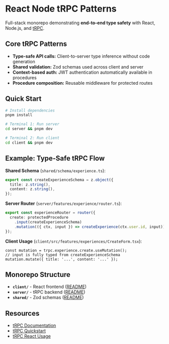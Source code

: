 # React Node tRPC Patterns

Full-stack monorepo demonstrating **end-to-end type safety** with React, Node.js, and [tRPC](https://trpc.io).

## Core tRPC Patterns

- **Type-safe API calls:** Client-to-server type inference without code generation
- **Shared validation:** Zod schemas used across client and server
- **Context-based auth:** JWT authentication automatically available in procedures
- **Procedure composition:** Reusable middleware for protected routes

## Quick Start

```bash
# Install dependencies
pnpm install

# Terminal 1: Run server
cd server && pnpm dev

# Terminal 2: Run client
cd client && pnpm dev
```

## Example: Type-Safe tRPC Flow

**Shared Schema** (`shared/schema/experience.ts`):

```ts
export const createExperienceSchema = z.object({
  title: z.string(),
  content: z.string(),
});
```

**Server Router** (`server/features/experience/router.ts`):

```ts
export const experienceRouter = router({
  create: protectedProcedure
    .input(createExperienceSchema)
    .mutation(({ ctx, input }) => createExperience(ctx.user.id, input)),
});
```

**Client Usage** (`client/src/features/experiences/CreateForm.tsx`):

```tsx
const mutation = trpc.experience.create.useMutation();
// input is fully typed from createExperienceSchema
mutation.mutate({ title: '...', content: '...' });
```

## Monorepo Structure

- **`client/`** - React frontend ([README](./client/README.md))
- **`server/`** - tRPC backend ([README](./server/README.md))
- **`shared/`** - Zod schemas ([README](./shared/README.md))

## Resources

- [tRPC Documentation](https://trpc.io/docs)
- [tRPC Quickstart](https://trpc.io/docs/quickstart)
- [tRPC React Usage](https://trpc.io/docs/client/react)

